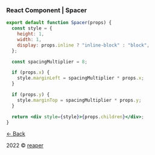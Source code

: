 ### React Component | Spacer

```jsx
export default function Spacer(props) {
  const style = {
    height: 1,
    width: 1,
    display: props.inline ? "inline-block" : "block",
  };

  const spacingMultiplier = 8;

  if (props.x) {
    style.marginLeft = spacingMultiplier * props.x;
  }

  if (props.y) {
    style.marginTop = spacingMultiplier * props.y;
  }

  return <div style={style}>{props.children}</div>;
}
```

[&larr; Back](/)

2022 &copy; [reaper](https://reaper.im)
